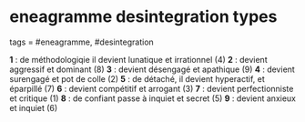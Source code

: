 # eneagramme desintegration types
tags = #eneagramme, #desintegration

**1** : de méthodologiqie il devient lunatique et irrationnel (4)
**2** : devient aggressif et dominant (8)
**3** : devient désengagé et apathique (9)
**4** : devient surengagé et pot de colle (2)
**5** : de détaché, il devient hyperactif, et éparpillé (7)
**6** : devient compétitif et arrogant (3)
**7** : devient perfectionniste et critique (1)
**8** : de confiant passe à inquiet et secret (5)
**9** : devient anxieux et inquiet (6)
